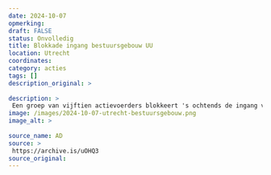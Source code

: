 ```yaml
---
date: 2024-10-07
opmerking: 
draft: FALSE
status: Onvolledig
title: Blokkade ingang bestuursgebouw UU
location: Utrecht
coordinates: 
category: acties
tags: []
description_original: > 
 
description: > 
 Een groep van vijftien actievoerders blokkeert 's ochtends de ingang van het bestuursgebouw van de Universiteit Utrecht. De universiteit besluit daarop het gebouw voor de rest van de dag te sluiten.
image: /images/2024-10-07-utrecht-bestuursgebouw.png
image_alt: > 
 
source_name: AD
source: > 
 https://archive.is/uOHQ3
source_original: 
---
```


